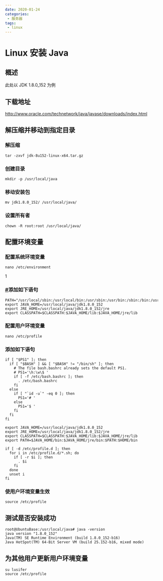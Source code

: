 ```yaml
---
date: 2020-01-24
categories: 
 - 服务器
tags: 
 - linux
---
```

# Linux 安装 Java


## 概述

此处以 JDK 1.8.0_152 为例

## 下载地址

http://www.oracle.com/technetwork/java/javase/downloads/index.html

## 解压缩并移动到指定目录

### 解压缩

```text
tar -zxvf jdk-8u152-linux-x64.tar.gz
```



### 创建目录

```text
mkdir -p /usr/local/java
```



### 移动安装包

```text
mv jdk1.8.0_152/ /usr/local/java/
```



### 设置所有者

```text
chown -R root:root /usr/local/java/
```



## 配置环境变量

### 配置系统环境变量

```text
nano /etc/environment
```

1

### [#](https://funtl.com/zh/linux/Linux-安装-Java.html#添加如下语句)添加如下语句

```text
PATH="/usr/local/sbin:/usr/local/bin:/usr/sbin:/usr/bin:/sbin:/bin:/usr/games:/usr/local/games"
export JAVA_HOME=/usr/local/java/jdk1.8.0_152
export JRE_HOME=/usr/local/java/jdk1.8.0_152/jre
export CLASSPATH=$CLASSPATH:$JAVA_HOME/lib:$JAVA_HOME/jre/lib
```



### 配置用户环境变量

```text
nano /etc/profile
```



### 添加如下语句

```text
if [ "$PS1" ]; then
  if [ "$BASH" ] && [ "$BASH" != "/bin/sh" ]; then
    # The file bash.bashrc already sets the default PS1.
    # PS1='\h:\w\$ '
    if [ -f /etc/bash.bashrc ]; then
      . /etc/bash.bashrc
    fi
  else
    if [ "`id -u`" -eq 0 ]; then
      PS1='# '
    else
      PS1='$ '
    fi
  fi
fi

export JAVA_HOME=/usr/local/java/jdk1.8.0_152
export JRE_HOME=/usr/local/java/jdk1.8.0_152/jre
export CLASSPATH=$CLASSPATH:$JAVA_HOME/lib:$JAVA_HOME/jre/lib
export PATH=$JAVA_HOME/bin:$JAVA_HOME/jre/bin:$PATH:$HOME/bin

if [ -d /etc/profile.d ]; then
  for i in /etc/profile.d/*.sh; do
    if [ -r $i ]; then
      . $i
    fi
  done
  unset i
fi
```



### 使用户环境变量生效

```text
source /etc/profile
```



## 测试是否安装成功

```text
root@UbuntuBase:/usr/local/java# java -version
java version "1.8.0_152"
Java(TM) SE Runtime Environment (build 1.8.0_152-b16)
Java HotSpot(TM) 64-Bit Server VM (build 25.152-b16, mixed mode)
```



## 为其他用户更新用户环境变量

```text
su lusifer
source /etc/profile
```
